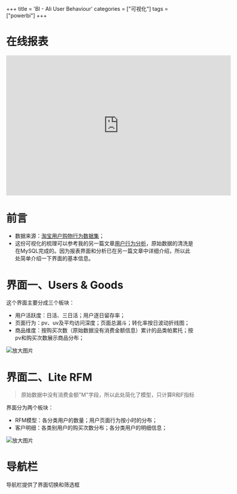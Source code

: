+++
title = 'BI - Ali User Behaviour'
categories = ["可视化"]
tags = ["powerbi"]
+++


# 在线报表
<iframe title="User Behaviour" width="600" height="373.5" src="https://app.powerbi.com/view?r=eyJrIjoiOWE2MDczOTktMWI5Yy00MTZlLTkxOGYtOTQzMzdlNDA2MDliIiwidCI6ImFiZDJiNzlkLWZjZDctNDdhOC1hMWVlLTU0MDdkODM5N2Y1MSJ9" frameborder="0" allowFullScreen="true"></iframe>


# 前言
- 数据来源：[淘宝用户购物行为数据集](https://tianchi.aliyun.com/dataset/649)；
- 这份可视化的梳理可以参考我的另一篇文章[用户行为分析](https://hyggeuan.github.io/posts/my-first-post/)，原始数据的清洗是在MySQL完成的。因为报表界面和分析已在另一篇文章中详细介绍，所以此处简单介绍一下界面的基本信息。

# 界面一、Users & Goods
这个界面主要分成三个板块：
- 用户活跃度：日活、三日活；用户逐日留存率；
- 页面行为：pv、uv及平均访问深度；页面总漏斗；转化率按日波动折线图；
- 商品维度：按购买次数（原始数据没有消费金额信息）累计的品类帕累托；按pv和购买次数展示商品分布；

<div class="zoomable">
    <img src="https://i.postimg.cc/Kv6kz5wT/image.png" alt="放大图片">
</div>

# 界面二、Lite RFM

>原始数据中没有消费金额"M"字段，所以此处简化了模型，只计算R和F指标

界面分为两个板块：
- RFM模型：各分类用户的数量；用户页面行为按小时的分布；
- 客户明细：各类别用户的购买次数分布；各分类用户的明细信息；

<div class="zoomable">
    <img src="https://i.postimg.cc/0yGY13jj/image.png" alt="放大图片">
</div>

# 导航栏
导航栏提供了界面切换和筛选框